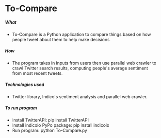 # To-Compare

##### What
* To-Compare is a Python application to compare things based on how people tweet about them to help make decisions

##### How
* The program takes in inputs from users then use parallel web crawler to crawl Twitter search results, computing people's average sentiment from most recent tweets. 

##### Technologies used
* Twitter library, Indico's sentiment analysis and parallel web crawler.

##### To run program
* Install TwitterAPI: pip install TwitterAPI
* Install indicoio PyPo package: pip install indicoio
* Run program: python To-Compare.py
